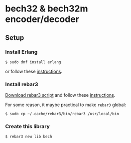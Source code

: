 # bech32 & bech32m encoder/decoder

## Setup

### Install Erlang

```shell
$ sudo dnf install erlang
```
or follow these [instructions](https://www.erlang.org/downloads).

### Install rebar3

[Download rebar3 script](https://s3.amazonaws.com/rebar3/rebar3)
and follow these [instructions](https://rebar3.org/docs/getting-started/).

For some reason, it maybe practical to make `rebar3` global:
```shell
$ sudo cp ~/.cache/rebar3/bin/rebar3 /usr/local/bin
```

### Create this library

```shell
$ rebar3 new lib bech
```




